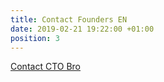```yaml
---
title: Contact Founders EN
date: 2019-02-21 19:22:00 +01:00
position: 3
---
```


<div class="btn-cta"><a href="contact-en">Contact CTO Bro</a></div>